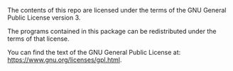 The contents of this repo are licensed under the terms of the GNU General Public License version 3.

The programs contained in this package can be redistributed under the terms of that license.

You can find the text of the GNU General Public License at:
   <https://www.gnu.org/licenses/gpl.html>.
